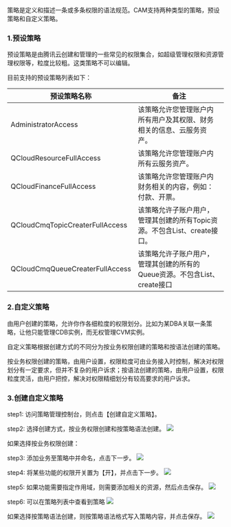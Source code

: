 
策略是定义和描述一条或多条权限的语法规范。CAM支持两种类型的策略，预设策略和自定义策略。
	
### 1.预设策略
	
预设策略是由腾讯云创建和管理的一些常见的权限集合，如超级管理权限和资源管理权限等，粒度比较粗。这类策略不可以编辑。
	
目前支持的预设策略列表如下：

|预设策略名称 | 备注 | 
|---------|---------|
|AdministratorAccess | 该策略允许您管理账户内所有用户及其权限、财务相关的信息、云服务资产。 | 
|QCloudResourceFullAccess|该策略允许您管理账户内所有云服务资产。 |
| QCloudFinanceFullAccess | 该策略允许您管理账户内财务相关的内容，例如：付款、开票。 |
| QCloudCmqTopicCreaterFullAccess | 该策略允许子账户用户，管理其创建的所有Topic资源。不包含List、create接口。 | 
| QCloudCmqQueueCreaterFullAccess | 该策略允许子账户用户，管理其创建的所有的Queue资源。不包含List、create接口 | 

		
### 2.自定义策略

由用户创建的策略，允许你作各细粒度的权限划分。比如为某DBA关联一条策略，让他只能管理CDB实例，而无权管理CVM实例。
	
自定义策略根据创建方式的不同分为按业务权限创建的策略和按语法创建的策略。
	
按业务权限创建的策略，由用户设置，权限粒度可由业务接入时控制，解决对权限划分有一定要求，但并不复杂的用户诉求；按语法创建的策略，由用户设置，权限粒度灵活，由用户把控，解决对权限精细划分有较高要求的用户诉求。
	
	
### 3.创建自定义策略
	
step1: 访问策略管理控制台，则点击【创建自定义策略】。
	
step2: 选择创建方式，按业务权限创建和按策略语法创建。
![](https://mc.qcloudimg.com/static/img/be023cf0a42955467a93d3b1f62052f2/image.png)
	
如果选择按业务权限创建：
	
step3: 添加业务至策略中并命名，点击下一步。
![](https://mc.qcloudimg.com/static/img/e0ed3fb28518ab1319686006f32fcfe5/image.png)
	
	
step4: 将某些功能的权限开关置为【开】，并点击下一步。
![](https://mc.qcloudimg.com/static/img/f8e7f40f9e24c502ddeed36e530e4750/image.png)
	
step5: 如果功能需要指定作用域，则需要添加相关的资源，然后点击保存。
![](https://mc.qcloudimg.com/static/img/6d46459abd4d06a429091af1effe2cb1/image.png)
	
step6: 可以在策略列表中查看到策略
![](https://mc.qcloudimg.com/static/img/2054ccb6be28f66cab81bba18ebd260b/image.png)
	
如果选择按策略语法创建，则按策略语法格式写入策略内容，并点击保存。
![](https://mc.qcloudimg.com/static/img/08d7d4e107bea27d39e460693a05c763/image.png)